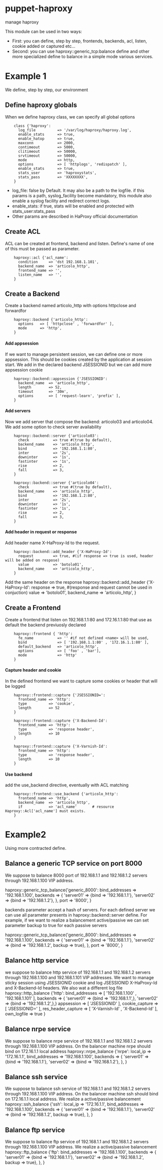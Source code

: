 puppet-haproxy
==============

manage haproxy

This module can be used in two ways:
 - First: you can define, step by step, frontends, backends, acl, listen, cookie added or captured etc...
 - Second: you can use haproxy::generic_tcp:balance define and other more specialized define to balance in a simple mode various services.
 
# Example 1

We define, step by step, our environment

## Define haproxy globals

When we define haproxy class, we can specify all global options

        class {'haproxy':
          log_file          => '/var/log/haproxy/haproxy.log',
          enable_stats      => true,
          enable_hatop      => true,
          maxconn           => 2000,
          contimeout        => 5000,
          clitimeout        => 50000,
          srvtimeout        => 50000,
          mode              => http,
          options           => [ 'httplogs', 'redispatch' ],
          enable_stats      => true,
          stats_user        => 'haproxystats',
          stats_pass        => 'XXXXXXXX',
        }

 - log_file: false by Default. It may also be a path to the logfile. if this params is a path, syslog_facility become mandatory, this module also enable a syslog facility and redirect correct logs.
 - enable_stats: if true, stats will be enabled and protected with stats_user:stats_pass
 - Other params are described in HaProxy official documentation

## Create ACL
ACL can be created at frontend, backend and listen. Define's name of one of this must be passed as parameter.

        haproxy::acl {'acl_name':
          condition     => 'dst 192.168.1.101',
          backend_name  => 'articolo_http',
          frontend_name => '',
          listen_name   => '',
        }

## Create a Backend

Create a backend named articolo_http with options httpclose and forwardfor

        haproxy::backend {'articolo_http':
          options   => [ 'httpclose' , 'forwardfor' ],
          mode      => 'http',
        }

#### Add appsession

If we want to manage persistent session, we can define one or more appsession. This should be cookies created by the application at session start. We add in the declared backend JSESSIONID but we can add more appsession cookie

        haproxy::backend::appsession {'JSESSIONID':
          backend_name  => 'articolo_http',
          length        => 52,
          timeout       => '30m',
          options       => [ 'request-learn', 'prefix' ],
        }

#### Add servers

Now we add server that compose the backend: articolo03 and articolo04. We add some option to check server availability

        haproxy::backend::server {'articolo03':
          check           => true #(true by default),
          backend_name    => 'articolo_http',
          bind            => '192.168.1.1:80',
          inter           => '2s',
          downinter       => '1s',
          fastinter       => '1s',
          rise            => 2,
          fall            => 3,
        }

        haproxy::backend::server {'articolo04':
          check           => true #(true by default),
          backend_name    => 'articolo_http',
          bind            => '192.168.1.2:80',
          inter           => '2s',
          downinter       => '1s',
          fastinter       => '1s',
          rise            => 2,
          fall            => 3,
        }

#### Add header in request or response

Add header name X-HaProxy-Id to the request.

        haproxy::backend::add_header {'X-HaProxy-Id':
          request         => true, #(if response => true is used, header will be added on respose)
          value           => 'botolo01',
          backend_name    => 'articolo_http',
        }

Add the same header on the response
        haproxy::backend::add_header {'X-HaProxy-Id':
          response      => true, #(response and request cannot be used in conjuction)
          value         => 'botolo01',
          backend_name  => 'articolo_http',
        }

## Create a Frontend

Create a frontend that listen on 192.168.1.1:80 and 172.16.1.1:80 that use as default the backend previuosly declared

        haproxy::frontend { 'http':
          fe_name           => '' #if not defined <name> will be used,
          bind              => [ '192.168.1.1:80' , '172.16.1.1:80' ],
          default_backend   => 'articolo_http',
          options           => [ 'foo' , 'bar'],
          mode              => 'http'
        }

#### Capture header and cookie
In the defined frontend we want to capture some cookies or header that will be logged

        haproxy::frontend::capture {'JSESSIONID=':
          frontend_name => 'http':
          type          => 'cookie',
          length        => 52
        }

        haproxy::frontend::capture {'X-Backend-Id':
          frontend_name => 'http':
          type          => 'response header',
          length        => 10
        }

        haproxy::frontend::capture {'X-Varnish-Id':
          frontend_name => 'http':
          type          => 'response header',
          length        => 10
        }

#### Use backend
add the use_backend directive, eventually with ACL matching

        haproxy::frontend::use_backend {'articolo_http':
          frontend_name => 'http',
          backend_name  => 'articolo_http',
          if            => 'acl_name'       # resource Haproxy::Acl['acl_name'] must exists.
        }

# Example2

Using more contracted define.

## Balance a generic TCP service on port 8000
We suppose to balance 8000 port of 192.168.1.1 and 192.168.1.2 servers through 192.168.1.100 VIP address.

haproxy::generic_tcp_balance{'generic_8000':
  bind_addresses  => '192.168.1.100',
  backends        => { 'server01' => {bind => '192.168.1.1'},
                       'server02' => {bind => '192.168.1.2'}, },
  port             => '8000',
}

backends parameter accept a hash of servers. For each defined server we can use all parameter presents in haproxy::backend::server define. For example, if we want to realize a balancement active/passive we can set parameter backup to true for each passive servers

haproxy::generic_tcp_balance{'generic_8000':
  bind_addresses  => '192.168.1.100',
  backends        => { 'server01' => {bind => '192.168.1.1'},
                       'server02' => {bind => '192.168.1.2', backup => true}, },
  port             => '8000',
}

## Balance http service
we suppose to balance http service of 192.168.1.1 and 192.168.1.2 servers through 192.168.1.100 and 192.168.1.101 VIP addresses. We want to manage sticky session using JSESSIONID cookie and log JSESSIONID X-HaProxy-Id and X-Backend-Id headers. We also wat a different log file
haproxy::http_balance {'http':
  bind_addresses     => [ '192.168.1.100' , '192.168.1.101' ],
  backends           => { 'server01' => {bind => '192.168.1.1',},
                          'server02' => {bind => '192.168.1.2',},}
  appsession         => [ 'JSESSIONID' ],
  cookie_capture     => [ 'JSESSIONID=' ],
  res_header_capture => [ 'X-Varnish-Id' , 'X-Backend-Id' ],
  own_logfile        => true
}

## Balance nrpe service
We suppose to balance nrpe service of 192.168.1.1 and 192.168.1.2 servers through 192.168.1.100 VIP address. On the balancer machine nrpe should bind on 172.16.1.1 local address
haproxy::nrpe_balance {'nrpe':
  local_ip        => '172.16.1.1',
  bind_addresses  => '192.168.1.100',
  backends        => { 'server01' => {bind => '192.168.1.1'},
                       'server02' => {bind => '192.168.1.2'}, },
}

## Balance ssh service
We suppose to balance ssh service of 192.168.1.1 and 192.168.1.2 servers through 192.168.1.100 VIP address. On the balancer machine ssh should bind on 172.16.1.1 local address. We realize a active/passive balancement
haproxy::ssh_balance {'ssh':
  local_ip        => '172.16.1.1',
  bind_addresses  => '192.168.1.100',
  backends        => { 'server01' => {bind => '192.168.1.1'},
                       'server02' => {bind => '192.168.1.2', backup => true}, },
}

## Balance ftp service
We suppose to balance ftp service of 192.168.1.1 and 192.168.1.2 servers through 192.168.1.100 VIP address. We realize a active/passive balancement
haproxy::ftp_balance {'ftp':
  bind_addresses  => '192.168.1.100',
  backends        => { 'server01' => {bind => '192.168.1.1'},
                       'server02' => {bind => '192.168.1.2', backup => true}, },
}

